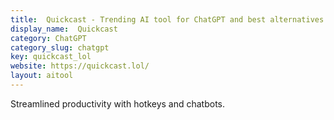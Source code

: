 ```yaml
---
title:  Quickcast - Trending AI tool for ChatGPT and best alternatives
display_name:  Quickcast
category: ChatGPT
category_slug: chatgpt
key: quickcast_lol
website: https://quickcast.lol/
layout: aitool
---
```


Streamlined productivity with hotkeys and chatbots.

